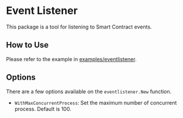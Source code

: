 # Event Listener

This package is a tool for listening to Smart Contract events.

## How to Use

Please refer to the example in [examples/eventlistener](../examples/eventlistener).

## Options

There are a few options available on the `eventlistener.New` function.

- `WithMaxConcurrentProcess`: Set the maximum number of concurrent process. Default is 100.
